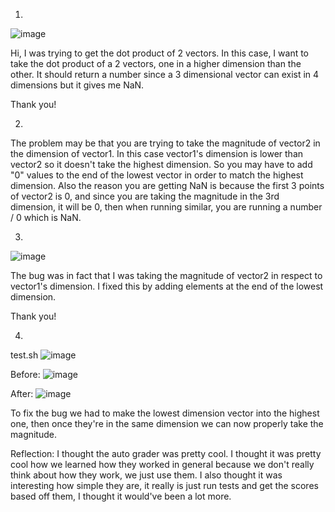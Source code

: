 1.
![image](https://github.com/TeddyNguyen150/CSE15Lab4v2/assets/156158048/f9cfc21a-dcdf-4fbf-8142-5b6fda014506)

Hi, I was trying to get the dot product of 2 vectors. In this case, I want to take the dot product of a 2 vectors, one in a higher dimension than the other.
It should return a number since a 3 dimensional vector can exist in 4 dimensions but it gives me NaN.

Thank you!

2. 
The problem may be that you are trying to take the magnitude of vector2 in the dimension of vector1. In this case vector1's dimension is lower than vector2
so it doesn't take the highest dimension. So you may have to add "0" values to the end of the lowest vector in order to match the highest dimension. Also
the reason you are getting NaN is because the first 3 points of vector2 is 0, and since you are taking the magnitude in the 3rd dimension, it will be 0, then
when running similar, you are running a number / 0 which is NaN.

3. 
![image](https://github.com/TeddyNguyen150/CSE15Lab4v2/assets/156158048/eda6dddb-427b-4968-8dae-999852c197fe)

The bug was in fact that I was taking the magnitude of vector2 in respect to vector1's dimension. I fixed this by adding elements at the end of the lowest dimension.

Thank you!

4.
test.sh
![image](https://github.com/TeddyNguyen150/CSE15Lab4v2/assets/156158048/0dfe318a-70f3-4fd1-bbca-f8f7337ce544)

Before:
![image](https://github.com/TeddyNguyen150/CSE15Lab4v2/assets/156158048/28c7ed3d-1c4f-4c7d-925b-d56db01519ac)

After:
![image](https://github.com/TeddyNguyen150/CSE15Lab4v2/assets/156158048/cc9c8fd8-a181-4827-ae1f-7c5335cb6a9f)

To fix the bug we had to make the lowest dimension vector into the highest one, then once they're in the same dimension we can now properly take the magnitude.




Reflection:
I thought the auto grader was pretty cool. I thought it was pretty cool how we learned how they worked in general because we don't really think about how they work,
we just use them. I also thought it was interesting how simple they are, it really is just run tests and get the scores based off them, I thought it would've been a lot more.
